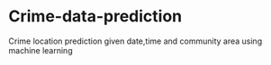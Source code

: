 # Crime-data-prediction
Crime location prediction given date,time and community area using machine learning
